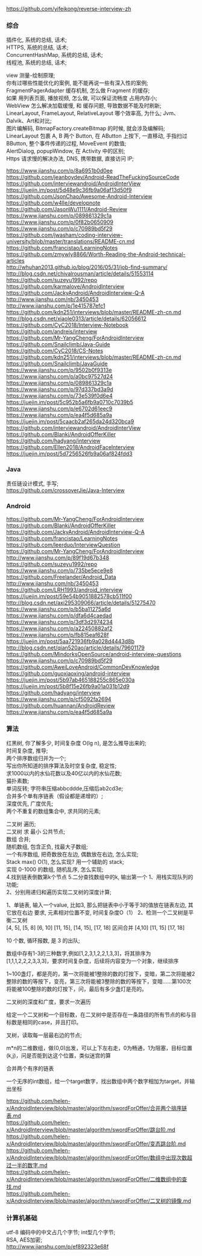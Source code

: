 https://github.com/yifeikong/reverse-interview-zh  
### 综合  
插件化, 系统的总结, 话术;  
HTTPS, 系统的总结, 话术;  
ConcurrentHashMap, 系统的总结, 话术;  
线程池, 系统的总结, 话术;  


view 测量-绘制原理;  
你有过哪些性能优化的案例, 能不能再说一些有深入性的案例;  
FragmentPagerAdapter 缓存机制,  怎么做 Fragment 的缓存;  
如果 用列表页面, 播放视频, 怎么做, 可以保证流畅度  占用内存小;  
WebView 怎么解决加载缓慢, 和 缓存问题, 导致数据不能及时刷新;  
LinearLayout, FrameLayout, RelativeLayout 哪个效率高, 为什么;
Jvm、Dalvik、Art和对比;  
图片编解码, BitmapFactory.createBitmap 的时候, 就会涉及编解码;  
LinearLayout 包裹 A, B 两个 Button, 在 AButton 上按下, 一直移动, 手指扫过 BButton, 整个事件传递的过程, MoveEvent 的数值;  
AlertDialog, popupWindow, 在 Activity 中的区别;  
Https 请求慢的解决办法, DNS, 携带数据, 直接访问 IP;  


https://www.jianshu.com/p/8a6951b0d0ee  
https://github.com/jeanboydev/Android-ReadTheFuckingSourceCode  
https://github.com/interviewandroid/AndroidInterView  
https://juejin.im/post/5d48e9c36fb9a06af13d50f9  
https://github.com/JsonChao/Awesome-Android-Interview
https://github.com/w4lle/developnote  
https://github.com/JasonWu1111/Android-Review
https://www.jianshu.com/p/089861329c1a  
https://www.jianshu.com/p/0f82b0650909  
https://www.jianshu.com/p/c70989bd5f29  
https://github.com/jwasham/coding-interview-university/blob/master/translations/README-cn.md    
https://github.com/francistao/LearningNotes   
https://github.com/zmywly8866/Worth-Reading-the-Android-technical-articles  
http://whuhan2013.github.io/blog/2016/05/31/job-find-summary/  
http://blog.csdn.net/chivalrousman/article/details/51553114  
https://github.com/suzeyu1992/repo  
https://github.com/karmalove/AndroidInterview  
https://github.com/JackyAndroid/AndroidInterview-Q-A  
http://www.jianshu.com/nb/3450453  
http://www.jianshu.com/p/1e415787efc1  
https://github.com/kdn251/interviews/blob/master/README-zh-cn.md  
http://blog.csdn.net/xiaole0313/article/details/62056612  
https://github.com/CyC2018/Interview-Notebook  
https://github.com/andreis/interview  
https://github.com/Mr-YangCheng/ForAndroidInterview  
https://github.com/Snailclimb/Java-Guide  
https://github.com/CyC2018/CS-Notes  
https://github.com/kdn251/interviews/blob/master/README-zh-cn.md   
https://github.com/Snailclimb/JavaGuide  
https://www.jianshu.com/p/9502b0f9313e  
https://www.jianshu.com/p/a0bc97527d24  
https://www.jianshu.com/p/089861329c1a  
https://www.jianshu.com/p/97d337bd3a9d  
https://www.jianshu.com/p/73e539f0d6e4  
https://juejin.im/post/5c952b5a6fb9a0710c7039b5  
https://www.jianshu.com/p/e6702d61eec9  
https://www.jianshu.com/p/ea4f5d685a9a  
https://juejin.im/post/5caacb2af265da24d320bca9  
https://github.com/interviewandroid/AndroidInterView  
https://github.com/Blankj/AndroidOfferKiller  
https://github.com/hadyang/interview  
https://github.com/Ellen2018/AndroidFaceInterview  
https://juejin.im/post/5d7256526fb9a06af824fdd3  
### Java  
责任链设计模式, 手写;  
https://github.com/crossoverJie/Java-Interview  

###  Android  
https://github.com/Mr-YangCheng/ForAndroidInterview  
https://github.com/Blankj/AndroidOfferKiller  
https://github.com/JackyAndroid/AndroidInterview-Q-A  
https://github.com/francistao/LearningNotes  
https://github.com/leerduo/InterviewQuestion  
https://github.com/Mr-YangCheng/ForAndroidInterview  
http://www.jianshu.com/p/89f19d67b348  
https://github.com/suzeyu1992/repo  
https://www.jianshu.com/p/735be5ece9e8  
https://github.com/Freelander/Android_Data  
http://www.jianshu.com/nb/3450453  
https://github.com/LRH1993/android_interview  
https://juejin.im/post/59e54b9051882578cb511f00  
http://blog.csdn.net/axi295309066/article/details/51275470  
https://www.jianshu.com/p/b5ba11275a6d  
https://www.jianshu.com/p/dfa6d4caedad  
https://www.jianshu.com/p/3df3d2974234    
https://www.jianshu.com/p/a22450882af2  
https://www.jianshu.com/p/fb815eaf628f  
https://juejin.im/post/5aa721936fb9a028d4443d8b  
http://blog.csdn.net/qian520ao/article/details/79601179  
https://github.com/MindorksOpenSource/android-interview-questions  
https://www.jianshu.com/p/c70989bd5f29  
https://github.com/AweiLoveAndroid/CommonDevKnowledge  
https://github.com/guoxiaoxing/android-interview  
https://juejin.im/post/5b97ab465188255c865e030a  
https://juejin.im/post/5b8f15e26fb9a01a031b12d9  
https://github.com/hadyang/interview  
https://www.jianshu.com/p/cf5092fa2694  
https://github.com/huannan/AndroidReview  
https://www.jianshu.com/p/ea4f5d685a9a  


### 算法  
红黑树, 你了解多少, 时间复杂度 O(lg n), 是怎么推导出来的;  
时间复杂度, 推导;  
两个排序数组归并为一个;  
写出你所知道的排序算法及时空复杂度, 稳定性;  
求1000以内的水仙花数以及40亿以内的水仙花数;  
猫扑素数;  
单词反转; 
字符串压缩abbcddde,压缩后ab2cd3e;  
合并多个单有序链表（假设都是递增的）;   
深度优先, 广度优先;  
两个不重复的数组集合中, 求共同的元素;  

二叉树 遍历;  
二叉树 求 最小 公共节点;  
数组 合并;  
随机数组, 包含正负, 找最大子数组;  
一个有序数组, 把奇数放在左边, 偶数放在右边, 怎么实现;  
Stack max()  O(1),  怎么实现? 用一个辅助的 stack;  
实现 0-1000 的数组, 随机乱序, 怎么实现;  
4.找到链表倒数第k个节点
5.二分查找数组中的k, 输出第一个
1、用栈实现队列的功能;  
2、分别用递归和遍历实现二叉树的深度计算;  

1、单链表, 输入一个value, 比如3, 那么把链表中小于等于3的值放在链表左边, 其它放在右边
要求, 元素相对位置不变, 时间复杂度O（1）
2、检测一个二叉树是平衡二叉树  
[4, 5], [5, 8] [6, 10] [11, 15], [14, 15], [17, 18] 区间合并  [4,10] [11, 15] [17, 18]  

10 个数, 循环报数, 是 3 的出队;  

数组中存有1-3的三种数字,例如[1,2,3,1,2,2,1,3,3]，将其排序为[1,1,1,2,2,2,3,3,3]，要求时间复杂度，后续将内容变为一个对象，继续排序  

1~100盏灯，都是亮的，第一次将能被1整除的数的灯按下，变暗，第二次将能被2整除的数的等按下，变亮，第三次将能被3整除的数的等按下，变暗......第100次将能被100整除的数的灯按下，问，最后有多少盏灯是亮的。  

二叉树的深度和广度，要求一次遍历  

给定一个二叉树和一个目标数，在二叉树中是否存在一条路径的所有节点的和与目标数是相同的case，并且打印。  

叉树，读取每一层最右边的节点;  

m*n的二维数组，做(0,0)出发，可以上下左右走，0为畅通，1为阻塞，目标位置(k,j)，问是否能到达这个位置，类似迷宫的算  

合并两个有序的链表  

一个无序的int数组，给一个target数字，找出数组中两个数字相加为target，并输出坐标  


https://github.com/helen-x/AndroidInterview/blob/master/algorithm/swordForOffer/合并两个排序链表.md  
https://github.com/helen-x/AndroidInterview/blob/master/algorithm/swordForOffer/跳台阶.md  
https://github.com/helen-x/AndroidInterview/blob/master/algorithm/swordForOffer/变态跳台阶.md  
https://github.com/helen-x/AndroidInterview/blob/master/algorithm/swordForOffer/数组中出现次数超过一半的数字.md  
https://github.com/helen-x/AndroidInterview/blob/master/algorithm/swordForOffer/二维数组中的查找.md  
https://github.com/helen-x/AndroidInterview/blob/master/algorithm/swordForOffer/二叉树的镜像.md  

### 计算机基础  
utf-8 编码中的中文占几个字节; int型几个字节;  
RSA, AES加密;  
http://www.jianshu.com/p/ef892323e68f  



